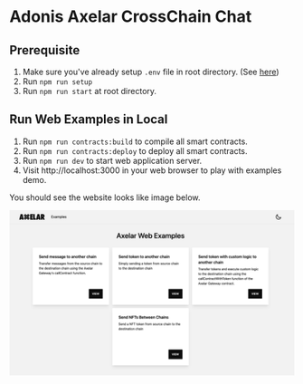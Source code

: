 # Adonis Axelar CrossChain Chat

## Prerequisite

1. Make sure you've already setup `.env` file in root directory. (See [here](/README.md#set-environment-variables))
2. Run `npm run setup`
3. Run `npm run start` at root directory.

## Run Web Examples in Local

1. Run `npm run contracts:build` to compile all smart contracts.
2. Run `npm run contracts:deploy` to deploy all smart contracts.
3. Run `npm run dev` to start web application server.
4. Visit http://localhost:3000 in your web browser to play with examples demo.

You should see the website looks like image below.

![examples-web](./docs/examples-web.png)
